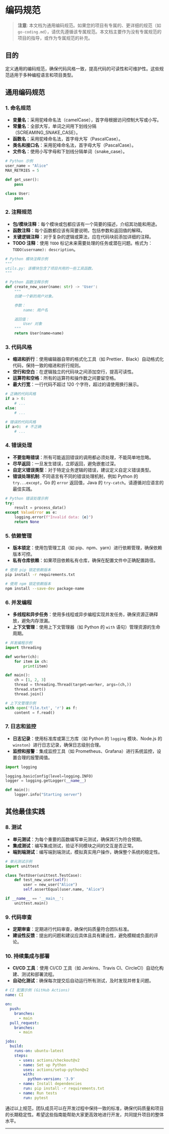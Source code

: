 # 编码规范

> **注意**: 本文档为通用编码规范。如果您的项目有专属的、更详细的规范（如 `go-coding.md`），请优先遵循该专属规范。本文档主要作为没有专属规范的项目的指导，或作为专属规范的补充。

## 目的

定义通用的编码规范，确保代码风格一致，提高代码的可读性和可维护性。这些规范适用于多种编程语言和项目类型。

## 通用编码规范

### 1. **命名规范**

- **变量名**：采用驼峰命名法（camelCase），首字母根据访问控制大写或小写。
- **常量名**：全部大写，单词之间用下划线分隔（SCREAMING_SNAKE_CASE）。
- **函数名**：采用驼峰命名法，首字母大写（PascalCase）。
- **类名和接口名**：采用驼峰命名法，首字母大写（PascalCase）。
- **文件名**：使用小写字母和下划线分隔单词（snake_case）。

```python
# Python 示例
user_name = "Alice"
MAX_RETRIES = 5

def get_user():
    pass

class User:
    pass
```

### 2. **注释规范**

- **包/模块注释**：每个模块或包都应该有一个简要的描述，介绍其功能和用途。
- **函数注释**：每个函数都应该有简要说明，包括参数和返回值的解释。
- **关键逻辑注释**：对于复杂的逻辑或算法，应在代码块前添加详细的注释。
- **TODO 注释**：使用 `TODO` 标记未来需要处理的任务或潜在问题。格式为：`TODO(username): description`。

```python
# Python 模块注释示例
"""
utils.py: 该模块包含了项目共用的一些工具函数。
"""

# Python 函数注释示例
def create_new_user(name: str) -> 'User':
    """
    创建一个新的用户对象。

    参数：
        name: 用户名

    返回值：
        User 对象
    """
    return User(name=name)
```

### 3. **代码风格**

- **缩进和折行**：使用编辑器自带的格式化工具（如 Prettier、Black）自动格式化代码，保持一致的缩进和折行规则。
- **空行和空白**：在逻辑独立的代码块之间添加空行，提高可读性。
- **运算符和空格**：所有的运算符和操作数之间要留空格。
- **最大行宽**：一行代码不超过 120 个字符，超过的请使用换行展示。

```python
# 正确的代码风格
if a > 0:
    # ...
else:
    # ...

# 错误的代码风格
if a>0:  # 不正确
    # ...
```

### 4. **错误处理**

- **不要忽略错误**：所有可能返回错误的调用都必须处理，不能简单地忽略。
- **尽早返回**：一旦发生错误，立即返回，避免嵌套过深。
- **自定义错误类型**：对于特定业务逻辑的错误，建议定义自定义错误类型。
- **错误处理机制**: 不同语言有不同的错误处理机制，例如 Python 的 `try...except`，Go 的 `error` 返回值，Java 的 `try-catch`。请遵循对应语言的最佳实践。

```python
# Python 错误处理示例
try:
    result = process_data()
except ValueError as e:
    logging.error(f"Invalid data: {e}")
    return None
```

### 5. **依赖管理**

- **版本锁定**：使用包管理工具（如 pip、npm、yarn）进行依赖管理，确保依赖版本可控。
- **私有仓库依赖**：如果项目依赖私有仓库，确保在配置文件中正确配置路径。

```bash
# 使用 pip 锁定依赖版本
pip install -r requirements.txt

# 使用 npm 锁定依赖版本
npm install --save-dev package-name
```

### 6. **并发编程**

- **多线程和异步任务**：使用多线程或异步编程实现并发任务，确保资源正确释放，避免内存泄漏。
- **上下文管理**：使用上下文管理器（如 Python 的 `with` 语句）管理资源的生命周期。

```python
# 并发编程示例
import threading

def worker(ch):
    for item in ch:
        print(item)

def main():
    ch = [1, 2, 3]
    thread = threading.Thread(target=worker, args=(ch,))
    thread.start()
    thread.join()

# 上下文管理示例
with open('file.txt', 'r') as f:
    content = f.read()
```

### 7. **日志和监控**

- **日志记录**：使用标准库或第三方库（如 Python 的 `logging` 模块、Node.js 的 `winston`）进行日志记录，确保日志级别合理。
- **监控和报警**：集成监控工具（如 Prometheus、Grafana）进行系统监控，设置合理的报警阈值。

```python
import logging

logging.basicConfig(level=logging.INFO)
logger = logging.getLogger(__name__)

def main():
    logger.info("Starting server")
```

## 其他最佳实践

### 8. **测试**

- **单元测试**：为每个重要的函数编写单元测试，确保其行为符合预期。
- **集成测试**：编写集成测试，验证不同模块之间的交互是否正常。
- **端到端测试**：编写端到端测试，模拟真实用户操作，确保整个系统的稳定性。

```python
# 单元测试示例
import unittest

class TestUser(unittest.TestCase):
    def test_new_user(self):
        user = new_user("Alice")
        self.assertEqual(user.name, "Alice")

if __name__ == '__main__':
    unittest.main()
```

### 9. **代码审查**

- **定期审查**：定期进行代码审查，确保代码质量符合团队标准。
- **建设性反馈**：提出的问题和建议应具体且具有建设性，避免模糊或负面的评论。

### 10. **持续集成与部署**

- **CI/CD 工具**：使用 CI/CD 工具（如 Jenkins、Travis CI、CircleCI）自动化构建、测试和部署流程。
- **自动化测试**：确保每次提交后自动运行所有测试，及时发现并修复问题。

```yaml
# CI 配置示例 (GitHub Actions)
name: CI

on:
  push:
    branches:
      - main
  pull_request:
    branches:
      - main

jobs:
  build:
    runs-on: ubuntu-latest
    steps:
      - uses: actions/checkout@v2
      - name: Set up Python
        uses: actions/setup-python@v2
        with:
          python-version: '3.9'
      - name: Install dependencies
        run: pip install -r requirements.txt
      - name: Run tests
        run: pytest
```

通过以上规范，团队成员可以在开发过程中保持一致的标准，确保代码质量和项目的长期稳定性。希望这些指南能帮助大家更高效地进行开发，共同提升项目的整体水平。

---
